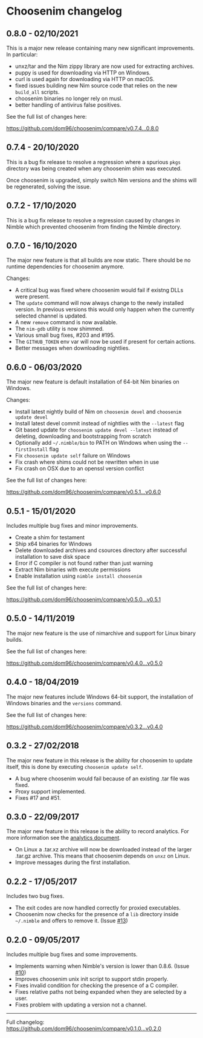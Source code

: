 # Choosenim changelog

## 0.8.0 - 02/10/2021

This is a major new release containing many new significant improvements.
In particular:

* unxz/tar and the Nim zippy library are now used for extracting archives.
* puppy is used for downloading via HTTP on Windows.
* curl is used again for downloading via HTTP on macOS.
* fixed issues building new Nim source code that relies on the new `build_all`
scripts.
* choosenim binaries no longer rely on musl.
* better handling of antivirus false positives.

See the full list of changes here:

https://github.com/dom96/choosenim/compare/v0.7.4...0.8.0

## 0.7.4 - 20/10/2020

This is a bug fix release to resolve a regression where a spurious `pkgs`
directory was being created when any choosenim shim was executed.

Once choosenim is upgraded, simply switch Nim versions and the shims will be
regenerated, solving the issue.

## 0.7.2 - 17/10/2020

This is a bug fix release to resolve a regression caused by changes in Nimble
which prevented choosenim from finding the Nimble directory.

## 0.7.0 - 16/10/2020

The major new feature is that all builds are now static. There should be no
runtime dependencies for choosenim anymore.

Changes:

* A critical bug was fixed where choosenim would fail if existng DLLs were present.
* The `update` command will now always change to the newly installed version.
  In previous versions this would only happen when the currently selected
  channel is updated.
* A new `remove` command is now available.
* The `nim-gdb` utility is now shimmed.
* Various small bug fixes, #203 and #195.
* The `GITHUB_TOKEN` env var will now be used if present for certain actions.
* Better messages when downloading nightlies.

## 0.6.0 - 06/03/2020

The major new feature is default installation of 64-bit Nim
binaries on Windows.

Changes:
* Install latest nightly build of Nim on `choosenim devel` and
  `choosenim update devel`
* Install latest devel commit instead of nightlies with the
  `--latest` flag
* Git based update for `choosenim update devel --latest` instead
  of deleting, downloading and bootstrapping from scratch
* Optionally add `~/.nimble/bin` to PATH on Windows when using the
  `--firstInstall` flag
* Fix `choosenim update self` failure on Windows
* Fix crash where shims could not be rewritten when in use
* Fix crash on OSX due to an openssl version conflict

See the full list of changes here:

https://github.com/dom96/choosenim/compare/v0.5.1...v0.6.0

## 0.5.1 - 15/01/2020

Includes multiple bug fixes and minor improvements.

* Create a shim for testament
* Ship x64 binaries for Windows
* Delete downloaded archives and csources directory after successful
  installation to save disk space
* Error if C compiler is not found rather than just warning
* Extract Nim binaries with execute permissions
* Enable installation using `nimble install choosenim`

See the full list of changes here:

https://github.com/dom96/choosenim/compare/v0.5.0...v0.5.1

## 0.5.0 - 14/11/2019

The major new feature is the use of nimarchive and
support for Linux binary builds.

See the full list of changes here:

https://github.com/dom96/choosenim/compare/v0.4.0...v0.5.0

## 0.4.0 - 18/04/2019

The major new features include Windows 64-bit support, the installation
of Windows binaries and the `versions` command.

See the full list of changes here:

https://github.com/dom96/choosenim/compare/v0.3.2...v0.4.0

## 0.3.2 - 27/02/2018

The major new feature in this release is the ability for choosenim to
update itself, this is done by executing ``choosenim update self``.

* A bug where choosenim would fail because of an existing .tar file
  was fixed.
* Proxy support implemented.
* Fixes #17 and #51.

## 0.3.0 - 22/09/2017

The major new feature in this release is the ability to record analytics.
For more information see the
[analytics document](https://github.com/dom96/choosenim/blob/master/analytics.md).

* On Linux a .tar.xz archive will now be downloaded instead of the larger
  .tar.gz archive. This means that choosenim depends on `unxz` on Linux.
* Improve messages during the first installation.

## 0.2.2 - 17/05/2017

Includes two bug fixes.

* The exit codes are now handled correctly for proxied executables.
* Choosenim now checks for the presence of a `lib` directory inside
  ``~/.nimble`` and offers to remove it.
  (Issue [#13](https://github.com/dom96/choosenim/issues/13))

## 0.2.0 - 09/05/2017

Includes multiple bug fixes and some improvements.

* Implements warning when Nimble's version is lower than 0.8.6. (Issue
  [#10](https://github.com/dom96/choosenim/issues/10))
* Improves choosenim unix init script to support stdin properly.
* Fixes invalid condition for checking the presence of a C compiler.
* Fixes relative paths not being expanded when they are selected by a user.
* Fixes problem with updating a version not a channel.

----

Full changelog: https://github.com/dom96/choosenim/compare/v0.1.0...v0.2.0
